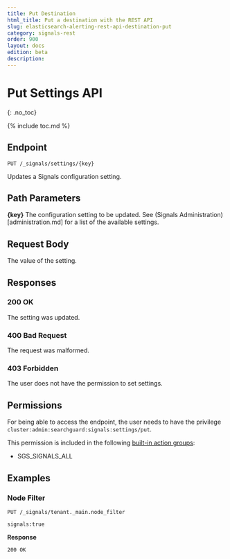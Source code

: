 ```yaml
---
title: Put Destination
html_title: Put a destination with the REST API
slug: elasticsearch-alerting-rest-api-destination-put
category: signals-rest
order: 900
layout: docs
edition: beta
description: 
---
```


<!--- Copyright 2019 floragunn GmbH -->

# Put Settings API
{: .no_toc}

{% include toc.md %}



## Endpoint

```
PUT /_signals/settings/{key}
```

Updates a Signals configuration setting.

## Path Parameters

**{key}** The configuration setting to be updated. See (Signals Administration)[administration.md] for a list of the available settings.

## Request Body

The value of the setting.

## Responses

### 200 OK

The setting was updated.

### 400 Bad Request

The request was malformed. 


### 403 Forbidden

The user does not have the permission to set settings.



## Permissions

For being able to access the endpoint, the user needs to have the privilege `cluster:admin:searchguard:signals:settings/put`.

This permission is included in the following [built-in action groups](security_permissions.md):

* SGS\_SIGNALS\_ALL

## Examples

### Node Filter

```
PUT /_signals/tenant._main.node_filter
```
```
signals:true
```

**Response**

```
200 OK
```



